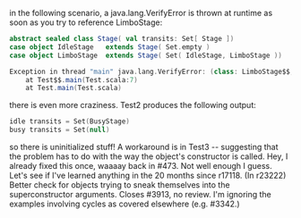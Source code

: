 in the following scenario, a java.lang.VerifyError is thrown at runtime as soon as you try to reference LimboStage:

```scala
abstract sealed class Stage( val transits: Set[ Stage ])
case object IdleStage   extends Stage( Set.empty )
case object LimboStage  extends Stage( Set( IdleStage, LimboStage ))
```

```scala
Exception in thread "main" java.lang.VerifyError: (class: LimboStage$$, method: <init> signature: ()V) Expecting to find object/array on stack
	at Test$$.main(Test.scala:7)
	at Test.main(Test.scala)
```
there is even more craziness. Test2 produces the following output:
```scala
idle transits = Set(BusyStage)
busy transits = Set(null)
```
so there is uninitialized stuff!
A workaround is in Test3 -- suggesting that the problem has to do with the way the object's constructor is called.
Hey, I already fixed this once, waaaay back in #473.  Not well enough I guess.  Let's see if I've learned anything in the 20 months since r17118.
(In r23222) Better check for objects trying to sneak themselves into the
superconstructor arguments.  Closes #3913, no review.
I'm ignoring the examples involving cycles as covered elsewhere (e.g. #3342.)
